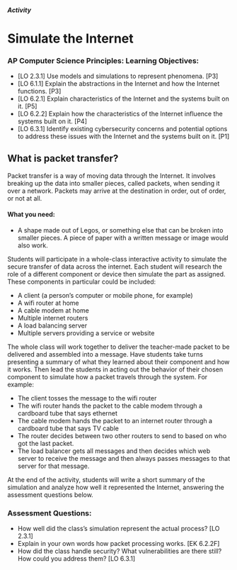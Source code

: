 ##### Activity
# Simulate the Internet

### AP Computer Science Principles: Learning Objectives:

- [LO 2.3.1] Use models and simulations to represent phenomena. [P3]
- [LO 6.1.1] Explain the abstractions in the Internet and how the Internet functions. [P3]
- [LO 6.2.1] Explain characteristics of the Internet and the systems built on it. [P5]
- [LO 6.2.2] Explain how the characteristics of the Internet influence the systems built on it. [P4]
- [LO 6.3.1] Identify existing cybersecurity concerns and potential options to address these issues with the Internet and the systems built on it. [P1]
 
## What is packet transfer?
 
Packet transfer is a way of moving data through the Internet. It involves breaking up the data into smaller pieces, called packets, when sending it over a network. Packets may arrive at the destination in order, out of order, or not at all.
 
#### What you need:
- A shape made out of Legos, or something else that can be broken into smaller pieces. A piece of paper with a written message or image would also work.
 
Students will participate in a whole-class interactive activity to simulate the secure transfer of data across the internet. Each student will research the role of a different component or device then simulate the part as assigned. These components in particular could be included:

* A client (a person’s computer or mobile phone, for example)
* A wifi router at home
* A cable modem at home
* Multiple internet routers
* A load balancing server
* Multiple servers providing a service or website

The whole class will work together to deliver the teacher-made packet to be delivered and assembled into a message. Have students take turns presenting a summary of what they learned about their component and how it works. Then lead the students in acting out the behavior of their chosen component to simulate how a packet travels through the system. For example:

* The client tosses the message to the wifi router
* The wifi router hands the packet to the cable modem through a cardboard tube that says ethernet
* The cable modem hands the packet to an internet router through a cardboard tube that says TV cable
* The router decides between two other routers to send to based on who got the last packet.
* The load balancer gets all messages and then decides which web server to receive the message and then always passes messages to that server for that message.

At the end of the activity, students will write a short summary of the simulation and analyze how well it represented the Internet, answering the assessment questions below.

### Assessment Questions:
* How well did the class’s simulation represent the actual process? [LO 2.3.1]
* Explain in your own words how packet processing works. [EK 6.2.2F]
* How did the class handle security? What vulnerabilities are there still? How could you address them? [LO 6.3.1]
